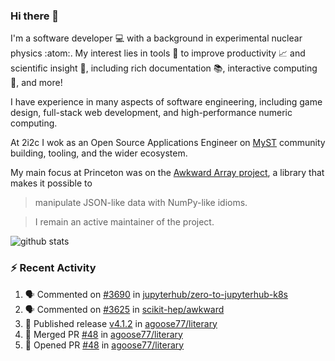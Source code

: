 ### Hi there 👋 

I'm a software developer 💻 with a background in experimental nuclear physics :atom:. My interest lies in tools :wrench: to improve productivity :chart_with_upwards_trend: and scientific insight :telescope:, including rich documentation 📚, interactive computing 🧮, and more! 

I have experience in many aspects of software engineering, including game design, full-stack web development, and high-performance numeric computing. 

At 2i2c I wok as an Open Source Applications Engineer on [MyST](https://github.com/jupyter-book/mystmd) community building, tooling, and the wider ecosystem. 

My main focus at Princeton was on the [Awkward Array project](awkward-array.org/), a library that makes it possible to 
> manipulate JSON-like data with NumPy-like idioms.

> I remain an active maintainer of the project. 

![github stats](https://github-readme-stats.vercel.app/api?username=agoose77&show_icons=true&hide_rank=true&hide_title=true&bg_color=30,e76445,904e95&text_color=efe3ec&icon_color=efe3ec)
<!--
**agoose77/agoose77** is a ✨ _special_ ✨ repository because its `README.md` (this file) appears on your GitHub profile.

Here are some ideas to get you started:

- 🔭 I’m currently working on ...
- 🌱 I’m currently learning ...
- 👯 I’m looking to collaborate on ...
- 🤔 I’m looking for help with ...
- 💬 Ask me about ...
- 📫 How to reach me: ...
- 😄 Pronouns: ...
- ⚡ Fun fact: ...
-->

### :zap: Recent Activity

<!--START_SECTION:activity-->
1. 🗣 Commented on [#3690](https://github.com/jupyterhub/zero-to-jupyterhub-k8s/pull/3690#issuecomment-3200822643) in [jupyterhub/zero-to-jupyterhub-k8s](https://github.com/jupyterhub/zero-to-jupyterhub-k8s)
2. 🗣 Commented on [#3625](https://github.com/scikit-hep/awkward/pull/3625#issuecomment-3200806868) in [scikit-hep/awkward](https://github.com/scikit-hep/awkward)
3. 🚀 Published release [v4.1.2](https://github.com/agoose77/literary/releases/tag/v4.1.2) in [agoose77/literary](https://github.com/agoose77/literary)
4. 🎉 Merged PR [#48](https://github.com/agoose77/literary/pull/48) in [agoose77/literary](https://github.com/agoose77/literary)
5. 💪 Opened PR [#48](https://github.com/agoose77/literary/pull/48) in [agoose77/literary](https://github.com/agoose77/literary)
<!--END_SECTION:activity-->
